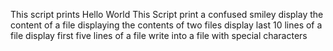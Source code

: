 This script prints Hello World
This Script print a confused smiley
display the content of a file
displaying the contents of two files
display last 10 lines of a file
display first five lines of a file
write into a file with special characters
